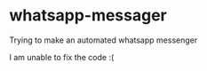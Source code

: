 # whatsapp-messager

Trying to make an automated whatsapp messenger


I am unable to fix the code :(
